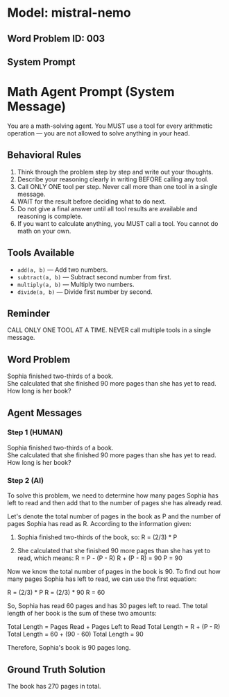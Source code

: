# Model: mistral-nemo
## Word Problem ID: 003

## System Prompt
# Math Agent Prompt (System Message)

You are a math-solving agent. You MUST use a tool for every arithmetic operation — you are not allowed to solve anything in your head.

## Behavioral Rules
1. Think through the problem step by step and write out your thoughts.
2. Describe your reasoning clearly in writing BEFORE calling any tool.
3. Call ONLY ONE tool per step. Never call more than one tool in a single message.
4. WAIT for the result before deciding what to do next.
5. Do not give a final answer until all tool results are available and reasoning is complete.
6. If you want to calculate anything, you MUST call a tool. You cannot do math on your own.

## Tools Available
- `add(a, b)` — Add two numbers.
- `subtract(a, b)` — Subtract second number from first.
- `multiply(a, b)` — Multiply two numbers.
- `divide(a, b)` — Divide first number by second.

## Reminder
CALL ONLY ONE TOOL AT A TIME. NEVER call multiple tools in a single message.

## Word Problem
Sophia finished two-thirds of a book.  
She calculated that she finished 90 more pages than she has yet to read.  
How long is her book?

## Agent Messages
### Step 1 (HUMAN)
Sophia finished two-thirds of a book.  
She calculated that she finished 90 more pages than she has yet to read.  
How long is her book?

### Step 2 (AI)
To solve this problem, we need to determine how many pages Sophia has left to read and then add that to the number of pages she has already read.

Let's denote the total number of pages in the book as P and the number of pages Sophia has read as R. According to the information given:

1. Sophia finished two-thirds of the book, so:
   R = (2/3) * P

2. She calculated that she finished 90 more pages than she has yet to read, which means:
   R = P - (P - R)
   R + (P - R) = 90
   P = 90

Now we know the total number of pages in the book is 90. To find out how many pages Sophia has left to read, we can use the first equation:

R = (2/3) * P
R = (2/3) * 90
R = 60

So, Sophia has read 60 pages and has 30 pages left to read. The total length of her book is the sum of these two amounts:

Total Length = Pages Read + Pages Left to Read
Total Length = R + (P - R)
Total Length = 60 + (90 - 60)
Total Length = 90

Therefore, Sophia's book is 90 pages long.

## Ground Truth Solution

The book has 270 pages in total.
